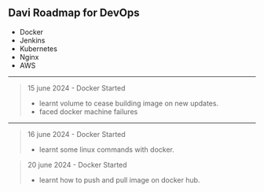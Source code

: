 ## Davi Roadmap for DevOps

- Docker
- Jenkins
- Kubernetes
- Nginx
- AWS

---

> 15 june 2024 - Docker Started
>
> - learnt volume to cease building image on new updates.
> - faced docker machine failures

---

> 16 june 2024 - Docker Started
>
> - learnt some linux commands with docker.

> 20 june 2024 - Docker Started
>
> - learnt how to push and pull image on docker hub.
